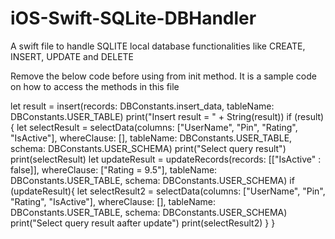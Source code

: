 # iOS-Swift-SQLite-DBHandler
A swift file to handle SQLITE local database functionalities like CREATE, INSERT, UPDATE and DELETE 

Remove the below code before using from init method. It is a sample code on how to access the methods in this file 

  let result = insert(records: DBConstants.insert_data, tableName: DBConstants.USER_TABLE)
        print("Insert result = " + String(result))
        if (result){
            let selectResult = selectData(columns: ["UserName", "Pin", "Rating", "IsActive"], whereClause: [], tableName: DBConstants.USER_TABLE, schema: DBConstants.USER_SCHEMA)
            print("Select query result")
            print(selectResult)
            let updateResult = updateRecords(records: [["IsActive" : false]], whereClause: ["Rating = 9.5"], tableName: DBConstants.USER_TABLE, schema: DBConstants.USER_SCHEMA)
            if (updateResult){
                let selectResult2 = selectData(columns: ["UserName", "Pin", "Rating", "IsActive"], whereClause: [], tableName: DBConstants.USER_TABLE, schema: DBConstants.USER_SCHEMA)
                print("Select query result aafter update")
                print(selectResult2)
            }
      }
